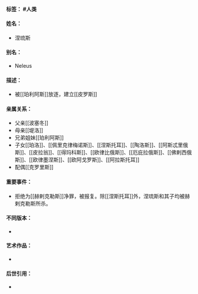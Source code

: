 #### 标签： #人类
#### 姓名：
- 涅琉斯
#### 别名：
- Neleus
#### 描述：
- 被[[珀利阿斯]]放逐，建立[[皮罗斯]]
#### 亲属关系：
- 父亲[[波塞冬]]
- 母亲[[堤洛]]
- 兄弟姐妹[[珀利阿斯]]
- 子女[[珀洛]]、[[佩里克律梅诺斯]]、[[涅斯托耳]]、[[陶洛斯]]、[[阿斯忒里俄斯]]、[[皮拉翁]]、[[得玛科斯]]、[[欧律比俄斯]]、[[厄庇拉俄斯]]、[[佛剌西俄斯]]、[[欧律墨涅斯]]、[[欧阿戈罗斯]]、[[阿拉斯托耳]]
- 配偶[[克罗里斯]]
#### 重要事件：
- 拒绝为[[赫剌克勒斯]]净罪，被报复。除[[涅斯托耳]]外，涅琉斯和其子均被赫剌克勒斯所杀。
#### 不同版本：
- 
#### 艺术作品：
- 
#### 后世引用：
- 